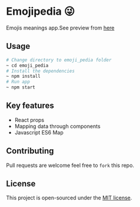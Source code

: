 # Emojipedia 😜
Emojis meanings app.See preview from [here](https://j1lr6.csb.app/)

## Usage 
```bash
# Change directory to emoji_pedia folder
~ cd emoji_pedia
# Install the dependencies
~ npm install
# Run app
~ npm start

```

## Key features
- React props
- Mapping data through components
- Javascript ES6 Map

## Contributing
Pull requests are welcome feel free to ```fork``` this repo.

## License
This project is open-sourced under the [MIT license](https://opensource.org/licenses/MIT).